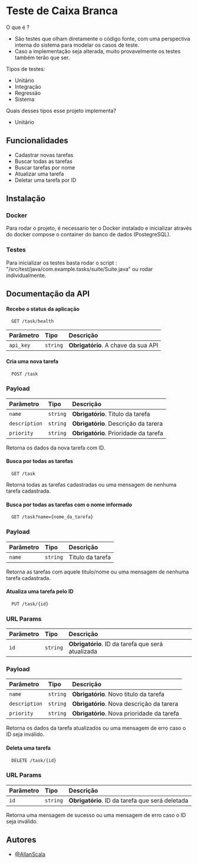 
# Teste de Caixa Branca

O que é ?
- São testes que olham diretamente o código fonte, com uma perspectiva interna do sistema para modelar os casos de teste.
- Caso a implementação seja alterada, muito provavelmente os testes também terão que ser.

Tipos de testes:
- Unitário
- Integração
- Regressão
- Sistema

Quais desses tipos esse projeto implementa?
- Unitário


## Funcionalidades

- Cadastrar novas tarefas
- Buscar todas as tarefas
- Buscar tarefas por nome
- Atualizar uma tarefa
- Deletar uma tarefa por ID

## Instalação
### Docker
Para rodar o projeto, é necessario ter o Docker instalado e inicializar através do docker compose o container do banco de dados (PostegreSQL).

### Testes
Para inicializar os testes basta rodar o script :
"/src/test/java/com.example.tasks/suite/Suite.java"
ou rodar individualmente.
## Documentação da API

#### Recebe o status da aplicação

```http
  GET /task/health
```

| Parâmetro   | Tipo       | Descrição                           |
| :---------- | :--------- | :---------------------------------- |
| `api_key` | `string` | **Obrigatório**. A chave da sua API |

#### Cria uma nova tarefa

```http
  POST /task
```
### Payload

| Parâmetro   | Tipo       | Descrição                                   |
| :---------- | :--------- | :------------------------------------------ |
| `name`      | `string` | **Obrigatório**. Titulo da tarefa |
| `description`      | `string` | **Obrigatório**. Descrição da tarera |
| `priority`      | `string` | **Obrigatório**. Prioridade da tarefa |

Retorna os dados da nova tarefa com ID.

#### Busca por todas as tarefas

```http
  GET /task
```
Retorna todas as tarefas cadastradas ou uma mensagem de nenhuma tarefa cadastrada.

#### Busca por todas as tarefas com o nome informado

```http
  GET /task?name={nome_da_tarefa}
```
### Payload

| Parâmetro   | Tipo       | Descrição                                   |
| :---------- | :--------- | :------------------------------------------ |
| `name`      | `string` | Titulo da tarefa |

Retorna as tarefas com aquele titulo/nome ou uma mensagem de nenhuma tarefa cadastrada.

#### Atualiza uma tarefa pelo ID

```http
  PUT /task/{id}
```
### URL Params

| Parâmetro   | Tipo       | Descrição                                   |
| :---------- | :--------- | :------------------------------------------ |
| `id`      | `string` | **Obrigatório**. ID da tarefa que será atualizada |

### Payload

| Parâmetro   | Tipo       | Descrição                                   |
| :---------- | :--------- | :------------------------------------------ |
| `name`      | `string` | **Obrigatório**. Novo titulo da tarefa |
| `description`      | `string` | **Obrigatório**. Nova descrição da tarera |
| `priority`      | `string` | **Obrigatório**. Nova prioridade da tarefa |

Retorna os dados da  tarefa atualizados ou uma mensagem de erro caso o ID seja inválido.

#### Deleta uma tarefa

```http
  DELETE /task/{id}
```
### URL Params

| Parâmetro   | Tipo       | Descrição                                   |
| :---------- | :--------- | :------------------------------------------ |
| `id`      | `string` | **Obrigatório**. ID da tarefa que será deletada |

Retorna uma mensagem de sucesso ou uma mensagem de erro caso o ID seja inválido.


## Autores

- [@AllanScala](https://github.com/AllanScala1991)